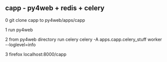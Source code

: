 ## capp - py4web + redis + celery

0 git clone  capp to  py4web/apps/capp

1 run py4web

2 from py4web directory run celery
  celery -A apps.capp.celery_stuff worker --loglevel=info

3 firefox localhost:8000/capp
